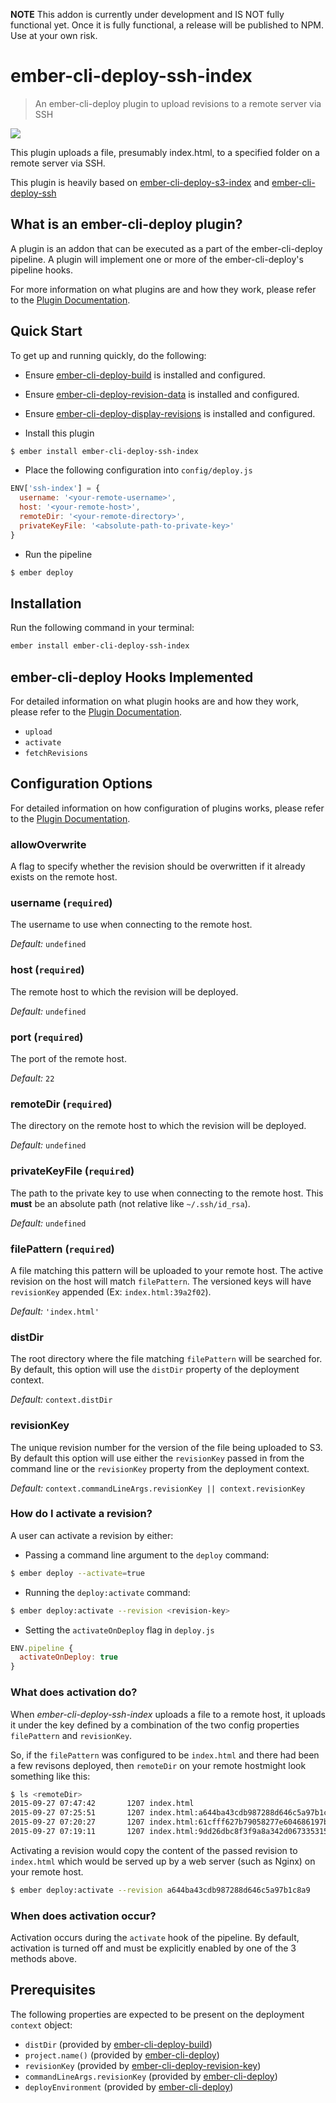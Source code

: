 **NOTE** This addon is currently under development and IS NOT fully functional yet. Once it is fully functional, a release will be published to NPM. Use at your own risk.

# ember-cli-deploy-ssh-index

> An ember-cli-deploy plugin to upload revisions to a remote server via SSH

[![](https://ember-cli-deploy.github.io/ember-cli-deploy-version-badges/plugins/ember-cli-deploy-ssh-index.svg)](http://ember-cli-deploy.github.io/ember-cli-deploy-version-badges/)

This plugin uploads a file, presumably index.html, to a specified folder on a remote server via SSH.

This plugin is heavily based on [ember-cli-deploy-s3-index](https://github.com/ember-cli-deploy/ember-cli-deploy-s3-index) and [ember-cli-deploy-ssh](https://github.com/eddflrs/ember-cli-deploy-ssh)

## What is an ember-cli-deploy plugin?

A plugin is an addon that can be executed as a part of the ember-cli-deploy pipeline. A plugin will implement one or more of the ember-cli-deploy's pipeline hooks.

For more information on what plugins are and how they work, please refer to the [Plugin Documentation][1].

## Quick Start

To get up and running quickly, do the following:

- Ensure [ember-cli-deploy-build][3] is installed and configured.
- Ensure [ember-cli-deploy-revision-data][4] is installed and configured.
- Ensure [ember-cli-deploy-display-revisions][5] is installed and configured.

- Install this plugin

```bash
$ ember install ember-cli-deploy-ssh-index
```

- Place the following configuration into `config/deploy.js`

```javascript
ENV['ssh-index'] = {
  username: '<your-remote-username>',
  host: '<your-remote-host>',
  remoteDir: '<your-remote-directory>',
  privateKeyFile: '<absolute-path-to-private-key>'
}
```

- Run the pipeline

```bash
$ ember deploy
```

## Installation
Run the following command in your terminal:

```bash
ember install ember-cli-deploy-ssh-index
```

## ember-cli-deploy Hooks Implemented

For detailed information on what plugin hooks are and how they work, please refer to the [Plugin Documentation][1].

- `upload`
- `activate`
- `fetchRevisions`

## Configuration Options

For detailed information on how configuration of plugins works, please refer to the [Plugin Documentation][1].

### allowOverwrite

A flag to specify whether the revision should be overwritten if it already exists on the remote host.

### username (`required`)

The username to use when connecting to the remote host.

*Default:* `undefined`

### host (`required`)

The remote host to which the revision will be deployed.

*Default:* `undefined`

### port (`required`)

The port of the remote host.

*Default:* `22`

### remoteDir (`required`)

The directory on the remote host to which the revision will be deployed.

*Default:* `undefined`

### privateKeyFile (`required`)

The path to the private key to use when connecting to the remote host. This **must** be an absolute path (not relative like `~/.ssh/id_rsa`).

*Default:* `undefined`

### filePattern (`required`)

A file matching this pattern will be uploaded to your remote host. The active revision on the host will match `filePattern`. The versioned keys will have `revisionKey` appended (Ex: `index.html:39a2f02`).

*Default:* `'index.html'`

### distDir

The root directory where the file matching `filePattern` will be searched for. By default, this option will use the `distDir` property of the deployment context.

*Default:* `context.distDir`

### revisionKey

The unique revision number for the version of the file being uploaded to S3. By default this option will use either the `revisionKey` passed in from the command line or the `revisionKey` property from the deployment context.

*Default:* `context.commandLineArgs.revisionKey || context.revisionKey`

### How do I activate a revision?

A user can activate a revision by either:

- Passing a command line argument to the `deploy` command:

```bash
$ ember deploy --activate=true
```

- Running the `deploy:activate` command:

```bash
$ ember deploy:activate --revision <revision-key>
```

- Setting the `activateOnDeploy` flag in `deploy.js`

```javascript
ENV.pipeline {
  activateOnDeploy: true
}
```

### What does activation do?

When *ember-cli-deploy-ssh-index* uploads a file to a remote host, it uploads it under the key defined by a combination of the two config properties `filePattern` and `revisionKey`.

So, if the `filePattern` was configured to be `index.html` and there had been a few revisons deployed, then `remoteDir` on your remote hostmight look something like this:

```bash
$ ls <remoteDir>
2015-09-27 07:47:42       1207 index.html
2015-09-27 07:25:51       1207 index.html:a644ba43cdb987288d646c5a97b1c8a9
2015-09-27 07:20:27       1207 index.html:61cfff627b79058277e604686197bbbd
2015-09-27 07:19:11       1207 index.html:9dd26dbc8f3f9a8a342d067335315a63
```

Activating a revision would copy the content of the passed revision to `index.html` which would be served up by a web server (such as Nginx) on your remote host.

```bash
$ ember deploy:activate --revision a644ba43cdb987288d646c5a97b1c8a9
```

### When does activation occur?

Activation occurs during the `activate` hook of the pipeline. By default, activation is turned off and must be explicitly enabled by one of the 3 methods above.

## Prerequisites

The following properties are expected to be present on the deployment `context` object:

- `distDir`                     (provided by [ember-cli-deploy-build][3])
- `project.name()`              (provided by [ember-cli-deploy][2])
- `revisionKey`                 (provided by [ember-cli-deploy-revision-key][4])
- `commandLineArgs.revisionKey` (provided by [ember-cli-deploy][2])
- `deployEnvironment`           (provided by [ember-cli-deploy][2])

[1]: http://ember-cli.github.io/ember-cli-deploy/plugins "Plugin Documentation"
[2]: https://github.com/ember-cli/ember-cli-deploy "ember-cli-deploy"
[3]: https://github.com/ember-cli-deploy/ember-cli-deploy-build "ember-cli-deploy-build"
[4]: https://github.com/ember-cli-deploy/ember-cli-deploy-revision-data "ember-cli-deploy-revision-data"
[5]: https://github.com/ember-cli-deploy/ember-cli-deploy-display-revisions "ember-cli-deploy-display-revisions"
